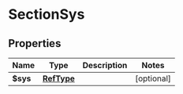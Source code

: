 
# SectionSys

## Properties
Name | Type | Description | Notes
------------ | ------------- | ------------- | -------------
**$sys** | [**RefType**](RefType.md) |  |  [optional]




